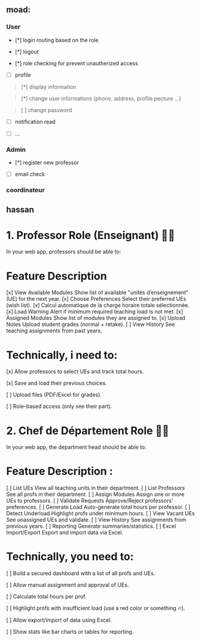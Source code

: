 
## moad:

### User
- [*] login routing based on  the role

- [*] logout  

- [*] role checking  for prevent unautherized access 

- [ ] profile 

> [*] display  information

> [*] change user informations (phone, address, profile pecture ...)

> [ ] change  password 

- [ ] notification read

- [ ] ...  

### Admin 
- [*] register  new professor 

- [ ] email  check


### coordinateur



##  hassan


# 1. Professor Role (Enseignant) 👨‍🏫
In your web app, professors should be able to:

# Feature Description

[x]  View Available Modules	Show list of available "unités d’enseignement" (UE) for the next year.
[x] Choose Preferences	Select their preferred UEs (wish list).
[x] Calcul automatique de la charge horaire totale sélectionnée.
[x] Load Warning Alert if minimum required teaching load is not met.
[x] Assigned Modules	Show list of modules they are assigned to.
[x] Upload Notes	Upload student grades (normal + retake).
[ ] View History	See teaching assignments from past years.

# Technically, i need to:

[x] Allow professors to select UEs and track total hours.

[x] Save and load their previous choices.

[ ] Upload files (PDF/Excel for grades).

[ ] Role-based access (only see their part).



# 2. Chef de Département Role 🧑‍💼
In your web app, the department head should be able to:


# Feature	Description : 
[ ] List UEs	View all teaching units in their department.
[ ] List Professors	See all profs in their department.
[ ] Assign Modules	Assign one or more UEs to professors.
[ ] Validate Requests	Approve/Reject professors’ preferences.
[ ] Generate Load	Auto-generate total hours per professor.
[ ] Detect Underload	Highlight profs under minimum hours.
[ ] View Vacant UEs	See unassigned UEs and validate.
[ ] View History	See assignments from previous years.
[ ] Reporting	Generate summaries/statistics.
[ ] Excel Import/Export	Export and import data via Excel.

# Technically, you need to:

[ ] Build a secured dashboard with a list of all profs and UEs.

[ ] Allow manual assignment and approval of UEs.

[ ] Calculate total hours per prof.

[ ] Highlight profs with insufficient load (use a red color or something 🔥).

[ ] Allow export/import of data using Excel.

[ ] Show stats like bar charts or tables for reporting.